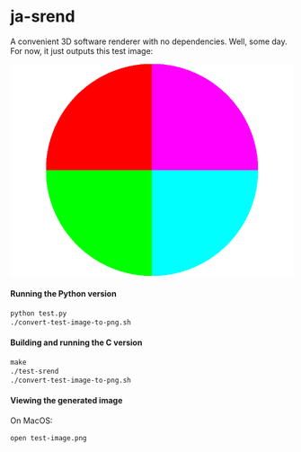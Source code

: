 # ja-srend
A convenient 3D software renderer with no dependencies. Well, some day. For now, it just outputs this test image:

![A test image rendered by ja-srend](./test-image.png "A sample image")

#### Running the Python version

    python test.py
    ./convert-test-image-to-png.sh

#### Building and running the C version

    make
    ./test-srend
    ./convert-test-image-to-png.sh

#### Viewing the generated image
On MacOS:

    open test-image.png
